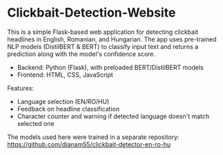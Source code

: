 # Clickbait-Detection-Website

This is a simple Flask-based web application for detecting clickbait headlines in English, Romanian, and Hungarian. The app uses pre-trained NLP models (DistilBERT & BERT) to classify input text and returns a prediction along with the model's confidence score.

- Backend: Python (Flask), with preloaded BERT/DistilBERT models
- Frontend: HTML, CSS, JavaScript

Features:
- Language selection (EN/RO/HU)
- Feedback on headline classification
- Character counter and warning if detected language doesn't match selected one

The models used here were trained in a separate repository: https://github.com/dianam55/clickbait-detector-en-ro-hu
